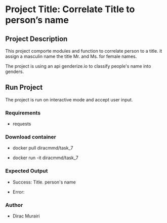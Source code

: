 # Project Title: Correlate Title to person’s name

## Project Description

This project comporte modules and function to correlate person to a title.
it assign a masculin name the title Mr. and Ms. for female names.

The project is using an api genderize.io to classify people's name into genders.

## Run Project

The project is run on interactive mode and accept user input.

### Requirements

* requests

### Download container

* docker pull diracmmd/task_7

* docker run -it diracmmd/task_7

### Expected Output

* Success: Title. person's name

* Error: <Error Message>

### Author

* Dirac Murairi
